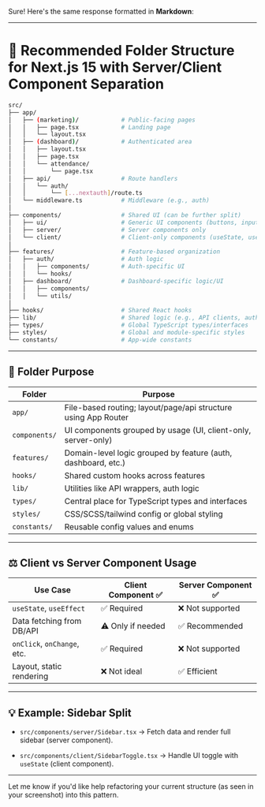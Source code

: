 Sure! Here's the same response formatted in **Markdown**:

---

# 🧱 Recommended Folder Structure for Next.js 15 with Server/Client Component Separation

```bash
src/
├── app/
│   ├── (marketing)/            # Public-facing pages
│   │   ├── page.tsx            # Landing page
│   │   └── layout.tsx
│   ├── (dashboard)/            # Authenticated area
│   │   ├── layout.tsx
│   │   ├── page.tsx
│   │   └── attendance/
│   │       └── page.tsx
│   ├── api/                    # Route handlers
│   │   └── auth/
│   │       └── [...nextauth]/route.ts
│   └── middleware.ts           # Middleware (e.g., auth)
│
├── components/                 # Shared UI (can be further split)
│   ├── ui/                     # Generic UI components (buttons, inputs, modals)
│   ├── server/                 # Server components only
│   └── client/                 # Client-only components (useState, useEffect, etc.)
│
├── features/                   # Feature-based organization
│   ├── auth/                   # Auth logic
│   │   ├── components/         # Auth-specific UI
│   │   └── hooks/
│   ├── dashboard/              # Dashboard-specific logic/UI
│   │   ├── components/
│   │   └── utils/
│
├── hooks/                      # Shared React hooks
├── lib/                        # Shared logic (e.g., API clients, auth utils)
├── types/                      # Global TypeScript types/interfaces
├── styles/                     # Global and module-specific styles
└── constants/                  # App-wide constants
```

---

## 📂 Folder Purpose

| Folder        | Purpose                                                        |
| ------------- | -------------------------------------------------------------- |
| `app/`        | File-based routing; layout/page/api structure using App Router |
| `components/` | UI components grouped by usage (UI, client-only, server-only)  |
| `features/`   | Domain-level logic grouped by feature (auth, dashboard, etc.)  |
| `hooks/`      | Shared custom hooks across features                            |
| `lib/`        | Utilities like API wrappers, auth logic                        |
| `types/`      | Central place for TypeScript types and interfaces              |
| `styles/`     | CSS/SCSS/tailwind config or global styling                     |
| `constants/`  | Reusable config values and enums                               |

---

## ⚖️ Client vs Server Component Usage

| Use Case                    | Client Component ✅ | Server Component ✅ |
| --------------------------- | ------------------- | ------------------- |
| `useState`, `useEffect`     | ✅ Required         | ❌ Not supported    |
| Data fetching from DB/API   | ⚠️ Only if needed   | ✅ Recommended      |
| `onClick`, `onChange`, etc. | ✅ Required         | ❌ Not supported    |
| Layout, static rendering    | ❌ Not ideal        | ✅ Efficient        |

---

## 💡 Example: Sidebar Split

- `src/components/server/Sidebar.tsx`
  → Fetch data and render full sidebar (server component).

- `src/components/client/SidebarToggle.tsx`
  → Handle UI toggle with `useState` (client component).

---

Let me know if you'd like help refactoring your current structure (as seen in your screenshot) into this pattern.
